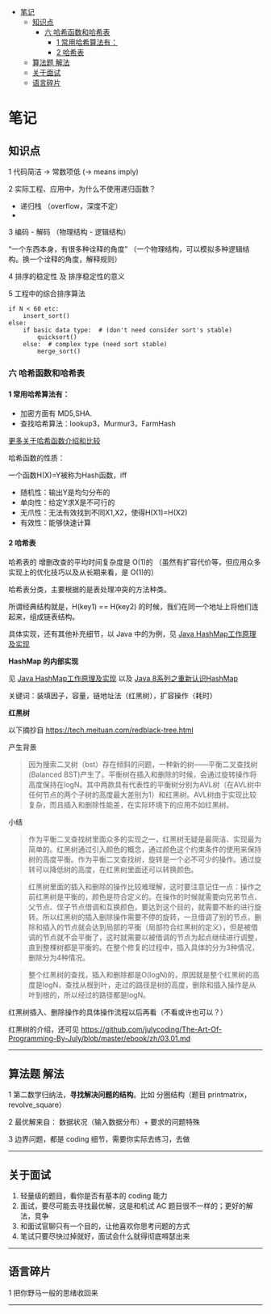 
<!-- TOC depthFrom:1 depthTo:6 withLinks:1 updateOnSave:1 orderedList:0 -->

- [笔记](#笔记)
	- [知识点](#知识点)
		- [六 哈希函数和哈希表](#六-哈希函数和哈希表)
			- [1 常用哈希算法有：](#1-常用哈希算法有)
			- [2 哈希表](#2-哈希表)
	- [算法题 解法](#算法题-解法)
	- [关于面试](#关于面试)
	- [语言碎片](#语言碎片)

<!-- /TOC -->

# 笔记

## 知识点
1 代码简洁 -> 常数项低  (-> means imply)


2 实际工程、应用中，为什么不使用递归函数？

-   递归栈 （overflow，深度不定）
-

3 编码 - 解码 （物理结构 - 逻辑结构）

“一个东西本身，有很多种诠释的角度” （一个物理结构，可以模拟多种逻辑结构。换一个诠释的角度，解释规则）

4 排序的稳定性 及 排序稳定性的意义


5 工程中的综合排序算法

```
if N < 60 etc:
    insert_sort()
else:
    if basic data type:  # (don't need consider sort's stable)
        quicksort()
    else:  # complex type (need sort stable)
        merge_sort()
```

### 六 哈希函数和哈希表

#### 1 常用哈希算法有：
*   加密方面有 MD5,SHA.
*   查找哈希算法：lookup3，Murmur3，FarmHash

[更多关于哈希函数介绍和比较](http://www.alloyteam.com/2017/05/hash-functions-introduction/)

哈希函数的性质：

一个函数H(X)=Y被称为Hash函数，iff

* 随机性：输出Y是均匀分布的
* 单向性：给定Y求X是不可行的
* 无爪性：无法有效找到不同X1,X2，使得H(X1)=H(X2)
* 有效性：能够快速计算


#### 2 哈希表

哈希表的 增删改查的平均时间复杂度是 O(1)的 （虽然有扩容代价等，但应用众多实现上的优化技巧以及从长期来看，是 O(1)的）

哈希表分类，主要根据的是表处理冲突的方法种类。

所谓经典结构就是，H(key1) == H(key2) 的时候，我们在同一个地址上将他们连起来，组成链表结构。

具体实现，还有其他补充细节，以 Java 中的为例，见 [Java HashMap工作原理及实现](https://yikun.github.io/2015/04/01/Java-HashMap%E5%B7%A5%E4%BD%9C%E5%8E%9F%E7%90%86%E5%8F%8A%E5%AE%9E%E7%8E%B0/)

**HashMap 的内部实现**

见 [Java HashMap工作原理及实现](https://yikun.github.io/2015/04/01/Java-HashMap%E5%B7%A5%E4%BD%9C%E5%8E%9F%E7%90%86%E5%8F%8A%E5%AE%9E%E7%8E%B0/)
以及 [Java 8系列之重新认识HashMap](https://tech.meituan.com/java-hashmap.html)

关键词：装填因子，容量，链地址法（红黑树），扩容操作（耗时）

**红黑树**

以下摘抄自 https://tech.meituan.com/redblack-tree.html

产生背景
> 因为搜索二叉树（bst）存在倾斜的问题，一种新的树——平衡二叉查找树(Balanced BST)产生了。平衡树在插入和删除的时候，会通过旋转操作将高度保持在logN。其中两款具有代表性的平衡树分别为AVL树（在AVL树中任何节点的两个子树的高度最大差别为1）和红黑树。AVL树由于实现比较复杂，而且插入和删除性能差，在实际环境下的应用不如红黑树。

小结
> 作为平衡二叉查找树里面众多的实现之一，红黑树无疑是最简洁、实现最为简单的。红黑树通过引入颜色的概念，通过颜色这个约束条件的使用来保持树的高度平衡。作为平衡二叉查找树，旋转是一个必不可少的操作。通过旋转可以降低树的高度，在红黑树里面还可以转换颜色。

> 红黑树里面的插入和删除的操作比较难理解，这时要注意记住一点：操作之前红黑树是平衡的，颜色是符合定义的。在操作的时候就需要向兄弟节点、父节点、侄子节点借调和互换颜色，要达到这个目的，就需要不断的进行旋转。所以红黑树的插入删除操作需要不停的旋转，一旦借调了别的节点，删除和插入的节点就会达到局部的平衡（局部符合红黑树的定义），但是被借调的节点就不会平衡了，这时就需要以被借调的节点为起点继续进行调整，直到整棵树都是平衡的。在整个修复的过程中，插入具体的分为3种情况，删除分为4种情况。

> 整个红黑树的查找，插入和删除都是O(logN)的，原因就是整个红黑树的高度是logN，查找从根到叶，走过的路径是树的高度，删除和插入操作是从叶到根的，所以经过的路径都是logN。

红黑树插入、删除操作的具体操作流程以后再看（不看或许也可以？）

红黑树的介绍，还可见 https://github.com/julycoding/The-Art-Of-Programming-By-July/blob/master/ebook/zh/03.01.md




--------
## 算法题 解法

1 第二数学归纳法，**寻找解决问题的结构**。比如 分圈结构（题目 printmatrix，revolve_square）

2 最优解来自： 数据状况（输入数据分布）+ 要求的问题特殊

3 边界问题，都是 coding 细节，需要你实际去练习，去做





--------
## 关于面试

1.  轻量级的题目，看你是否有基本的 coding 能力
2.  面试，要尽可能去寻找最优解，这是和机试 AC 题目很不一样的；更好的解法，竞争
3.  和面试官聊只有一个目的，让他喜欢你思考问题的方式
4.  笔试只要尽快过掉就好，面试会什么就得彻底嘚瑟出来




--------
## 语言碎片
1 把你野马一般的思绪收回来







--------
